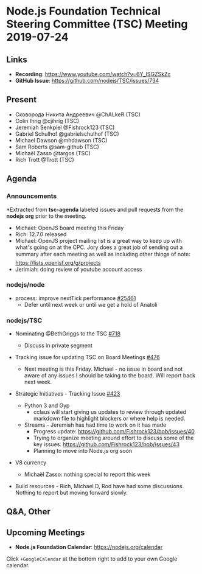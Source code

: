 # Node.js Foundation Technical Steering Committee (TSC) Meeting 2019-07-24

## Links

* **Recording**: https://www.youtube.com/watch?v=6Y_lSGZSkZc
* **GitHub Issue**: https://github.com/nodejs/TSC/issues/734

## Present

* Сковорода Никита Андреевич @ChALkeR (TSC)
* Colin Ihrig @cjihrig (TSC)
* Jeremiah Senkpiel @Fishrock123 (TSC)
* Gabriel Schulhof @gabrielschulhof (TSC)
* Michael Dawson @mhdawson (TSC)
* Sam Roberts @sam-github (TSC)
* Michaël Zasso @targos (TSC)
* Rich Trott @Trott (TSC)

## Agenda

### Announcements
 
*Extracted from **tsc-agenda** labeled issues and pull requests from the **nodejs org** prior to the meeting.

* Michael: OpenJS board meeting this Friday
* Rich: 12.7.0 released
* Michael: OpenJS project mailing list is a great way to keep up with what's going on at the CPC. Jory does a
  great job of sending out a summary after each meeting as well as including other things of note:  
  https://lists.openjsf.org/g/projects
* Jerimiah: doing review of youtube account access

### nodejs/node

* process: improve nextTick performance [#25461](https://github.com/nodejs/node/pull/25461)
  * Defer until next week or until we get a hold of Anatoli

### nodejs/TSC

* Nominating @BethGriggs to the TSC [#718](https://github.com/nodejs/TSC/issues/718)
  * Discuss in private segment

* Tracking issue for updating TSC on Board Meetings 
[#476](https://github.com/nodejs/TSC/issues/476)
  * Next meeting is this Friday. Michael - no issue in board and not aware of any
    issues I should be taking to the board. Will report back next week. 

* Strategic Initiatives - Tracking Issue [#423](https://github.com/nodejs/TSC/issues/423)
  * Python 3 and Gyp
    * cclaus will start giving us updates to review through updated markdown file to highlight
      blockers or where help is needed.
  * Streams - Jeremiah has had time to work on it has made
    * Progress update: https://github.com/Fishrock123/bob/issues/40.  
    * Trying to organize meeting around effort to discuss some of the key issues.  https://github.com/Fishrock123/bob/issues/43
    * Planning to move into Node.js org soon
* V8 currency
  * Michaël Zasso: nothing special to report this week

* Build resources - Rich, Michael D, Rod have had some discussions. Nothing to report
  but moving forward slowly.


## Q&A, Other

## Upcoming Meetings

* **Node.js Foundation Calendar**: https://nodejs.org/calendar

Click `+GoogleCalendar` at the bottom right to add to your own Google calendar.


